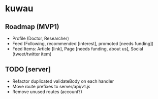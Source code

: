# kuwau

## Roadmap (MVP1)

- Profile (Doctor, Researcher)
- Feed (Following, recommended [interest], promoted [needs funding])
- Feed Items: Article [link], Page [needs funding, about us],  Social (tweet/twitter item)

## TODO [server]

* Refactor duplicated validateBody on each handler
* Move route prefixes to server/api/v1.js
* Remove unused routes (account?)
